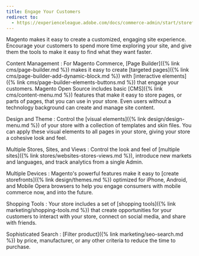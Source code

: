 ```yaml
---
title: Engage Your Customers
redirect to:
  - https://experienceleague.adobe.com/docs/commerce-admin/start/storefront/enhanced-experiences.html#engage-your-customers
---
```


Magento makes it easy to create a customized, engaging site experience. Encourage your customers to spend more time exploring your site, and give them the tools to make it easy to find what they want faster.

Content Management
:  For Magento Commerce, [Page Builder]({% link cms/page-builder.md %}) makes it easy to create [targeted pages]({% link cms/page-builder-add-dynamic-block.md %}) with [interactive elements]({% link cms/page-builder-elements-buttons.md %}) that engage your customers. Magento Open Source includes basic [CMS]({% link cms/content-menu.md %}) features that make it easy to store pages, or parts of pages, that you can use in your store. Even users without a technology background can create and manage site content.

Design and Theme
:  Control the [visual elements]({% link design/design-menu.md %}) of your store with a collection of templates and skin files. You can apply these visual elements to all pages in your store, giving your store a cohesive look and feel.

Multiple Stores, Sites, and Views
:  Control the look and feel of [multiple sites]({% link stores/websites-stores-views.md %}), introduce new markets and languages, and track analytics from a single Admin.

Multiple Devices
:  Magento's powerful features make it easy to [create storefronts]({% link design/themes.md %}) optimized for iPhone, Android, and Mobile Opera browsers to help you engage consumers with mobile commerce now, and into the future.

Shopping Tools
:  Your store includes a set of [shopping tools]({% link marketing/shopping-tools.md %}) that create opportunities for your customers to interact with your store, connect on social media, and share with friends.

Sophisticated Search
:  [Filter product]({% link marketing/seo-search.md %}) by price, manufacturer, or any other criteria to reduce the time to purchase.
